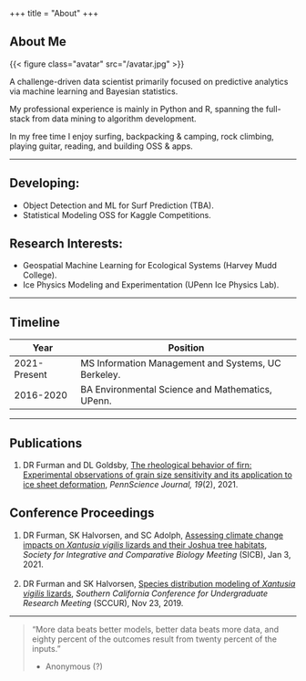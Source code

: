 +++
title = "About"
+++

## About Me

{{< figure class="avatar" src="/avatar.jpg" >}}

A challenge-driven data scientist primarily focused on predictive analytics via machine learning and Bayesian statistics.

My professional experience is mainly in Python and R, spanning the full-stack from data mining to algorithm development.

In my free time I enjoy surfing, backpacking & camping, rock climbing, playing guitar, reading, and building OSS & apps.  

---

## Developing:

- Object Detection and ML for Surf Prediction (TBA).
- Statistical Modeling OSS for Kaggle Competitions.

## Research Interests:

- Geospatial Machine Learning for Ecological Systems (Harvey Mudd College).
- Ice Physics Modeling and Experimentation (UPenn Ice Physics Lab).

---

## Timeline

Year | Position
-----|-------
2021-Present | MS Information Management and Systems, UC Berkeley.
2016-2020 | BA Environmental Science and Mathematics, UPenn.

---

## Publications

1. DR Furman and DL Goldsby, <ins>The rheological behavior of firn: Experimental observations of grain size sensitivity and its application to ice sheet deformation</ins>, *PennScience Journal, 19*(2), 2021.

## Conference Proceedings

1. DR Furman, SK Halvorsen, and SC Adolph, <ins>Assessing climate change impacts on *Xantusia vigilis* lizards and their Joshua tree habitats</ins>, *Society for Integrative and Comparative Biology Meeting* (SICB), Jan 3, 2021. <br><br>
2. DR Furman and SK Halvorsen, <ins>Species distribution modeling of *Xantusia vigilis* lizards</ins>, *Southern California Conference for Undergraduate Research Meeting* (SCCUR), Nov 23, 2019.

---

> “More data beats better models, better data beats more data, and eighty percent of the outcomes result from twenty percent of the inputs.”
> - Anonymous (?)
